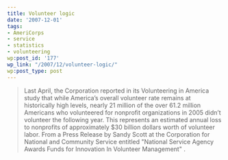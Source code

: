 ```yaml
---
title: Volunteer logic
date: '2007-12-01'
tags:
- AmeriCorps
- service
- statistics
- volunteering
wp:post_id: '177'
wp_link: "/2007/12/volunteer-logic/"
wp:post_type: post
---
```


> Last April, the Corporation reported in its Volunteering in America study that while America’s overall volunteer rate remains at historically high levels, nearly 21 million of the over 61.2 million Americans who volunteered for nonprofit organizations in 2005 didn’t volunteer the following year. This represents an estimated annual loss to nonprofits of approximately $30 billion dollars worth of volunteer labor.
From a Press Release by Sandy Scott at the Corporation for National and Community Service entitled "National Service Agency Awards Funds for Innovation In Volunteer Management" .
